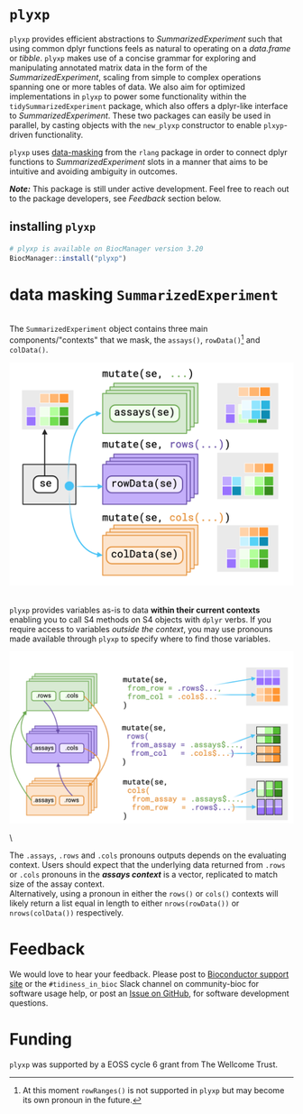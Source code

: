 # `plyxp`

`plyxp` provides efficient abstractions to *SummarizedExperiment* such
that using common dplyr functions feels as natural to operating on a
*data.frame* or *tibble*.
`plyxp` makes use of a concise grammar for exploring and manipulating annotated
matrix data in the form of the *SummarizedExperiment*, scaling from simple to
complex operations spanning one or more tables of data.
We also aim for optimized implementations in `plyxp` to power some functionality
within the `tidySummarizedExperiment` package, which also offers a dplyr-like
interface to *SummarizedExperiment*. These two packages can easily be used in
parallel, by casting objects with the `new_plyxp` constructor to enable
`plxyp`-driven functionality.

`plyxp` uses
[data-masking](https://rlang.r-lib.org/reference/topic-data-mask-programming.html)
from the `rlang` package in order to connect dplyr functions to
*SummarizedExperiment* slots in a manner that aims to be intuitive and avoiding
ambiguity in outcomes.

***Note:***  This package is still under active development. Feel free to reach
out to the package developers, see *Feedback* section below.

## installing `plyxp`

```r
# plyxp is available on BiocManager version 3.20
BiocManager::install("plyxp")
```

# data masking `SummarizedExperiment`

\
The `SummarizedExperiment` object contains three main components/"contexts" that we mask,
the `assays()`, `rowData()`[^1] and `colData()`.

[^1]: At this moment `rowRanges()` is not supported in `plyxp` but may become
its own pronoun in the future.

![Simplified view of data masking structure. Figure made with [Biorender](https://biorender.com)](man/figures/Overview-bindings.png)

\
`plyxp` provides variables as-is to data **within their current contexts** enabling you
to call S4 methods on S4 objects with `dplyr` verbs. If you require access to
variables _outside the context_, you may use
pronouns made available through `plyxp` to specify where to find those
variables.

![Simplified view of reshaping pronouns. Arrows indicates to where the pronoun provides access. For each pronoun listed, there is an `_asis` variant that returns underlying data without reshaping it to fit the context. Figure made with [Biorender](https://biorender.com)](man/figures/Overview-pronouns.png)

\

The `.assays`, `.rows` and `.cols` pronouns outputs depends on the evaluating
context. Users should expect that the underlying data returned from `.rows` or
`.cols` pronouns in the _**assays context**_ is a vector, replicated to match
size of the assay context.
\
Alternatively, using a pronoun in either the `rows()` or `cols()`
contexts will likely return a list equal in length to either `nrows(rowData())`
or `nrows(colData())` respectively.

# Feedback

We would love to hear your feedback. Please post to
[Bioconductor support site](https://support.bioconductor.org)
or the
`#tidiness_in_bioc` Slack channel on community-bioc
for software usage help,
or post an
[Issue on GitHub](https://github.com/jtlandis/plyxp/issues),
for software development questions.

# Funding

`plyxp` was supported by a EOSS cycle 6 grant from The Wellcome Trust.
